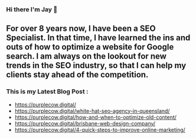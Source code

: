 ### Hi there I'm Jay 👋


<h2>For over 8 years now, I have been a SEO Specialist. In that time, I have learned the ins and outs of how to optimize a website for Google search. I am always on the lookout for new trends in the SEO industry, so that I can help my clients stay ahead of the competition.</h2>

<h3>This is my Latest Blog Post : </h3>


- https://purplecow.digital/
- https://purplecow.digital/white-hat-seo-agency-in-queensland/
- https://purplecow.digital/how-and-when-to-optimize-old-content/
- https://purplecow.digital/brisbane-web-design-company/
- https://purplecow.digital/4-quick-steps-to-improve-online-marketing/
